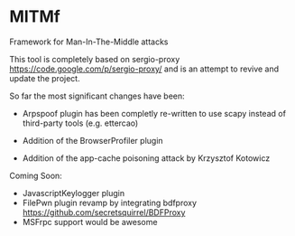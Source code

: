 MITMf
=====

Framework for Man-In-The-Middle attacks

This tool is completely based on sergio-proxy https://code.google.com/p/sergio-proxy/ and is an attempt to revive and update the project.

So far the most significant changes have been:

- Arpspoof plugin has been completly re-written to use scapy instead of third-party tools (e.g. ettercao)

- Addition of the BrowserProfiler plugin

- Addition of the app-cache poisoning attack by Krzysztof Kotowicz 

Coming Soon:

- JavascriptKeylogger plugin
- FilePwn plugin revamp by integrating bdfproxy https://github.com/secretsquirrel/BDFProxy
- MSFrpc support would be awesome
